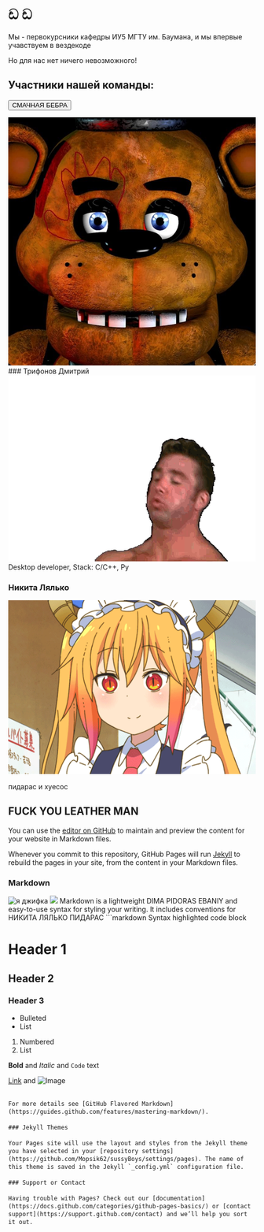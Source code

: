<script>
function chpok(id){
    elem = document.getElementById(id); //находим блок div по его id, который передали в функцию
    state = elem.style.display; //смотрим, включен ли сейчас элемент
    if (state =='') elem.style.display='none'; //если включен, то выключаем
    else elem.style.display=''; //иначе - включаем
}
</script>

# ඩ ඩ

Мы - первокурсники кафедры ИУ5 МГТУ им. Баумана, и мы впервые
учавствуем в вездекоде

Но для нас нет ничего невозможного!

## Участники нашей команды:
<button onclick="chpok('text')">СМАЧНАЯ БЕБРА</button>
<div id="text">
    <img src="/sussygif/Mishka.jpg">
</div>
### Трифонов Дмитрий

<a href="/sussygif/Billy.gif">
    <img src="/sussygif/Billy.gif">
</a>
Desktop developer, Stack: C/C++, Py

### Никита Лялько

<img src="/sussygif/Tohru.gif">

пидарас и хуесос

## FUCK YOU LEATHER MAN

You can use the [editor on GitHub](https://github.com/Mopsik62/sussyBoys/edit/gh-pages/index.md) to maintain and preview the content for your website in Markdown files.

Whenever you commit to this repository, GitHub Pages will run [Jekyll](https://jekyllrb.com/) to rebuild the pages in your site, from the content in your Markdown files.

### Markdown

<img src="https://media1.giphy.com/media/10FwycrnAkpshW/giphy.gif" alt="я джифка">
<img src="https://media.giphy.com/media/fT3PPZwB2lZMk/giphy.gif">
Markdown is a lightweight DIMA PIDORAS EBANIY and easy-to-use syntax for styling your writing. It includes conventions for
НИКИТА ЛЯЛЬКО ПИДАРАС
```markdown
Syntax highlighted code block



# Header 1
## Header 2
### Header 3

- Bulleted
- List

1. Numbered
2. List

**Bold** and _Italic_ and `Code` text

[Link](url) and ![Image](src)
```

For more details see [GitHub Flavored Markdown](https://guides.github.com/features/mastering-markdown/).

### Jekyll Themes

Your Pages site will use the layout and styles from the Jekyll theme you have selected in your [repository settings](https://github.com/Mopsik62/sussyBoys/settings/pages). The name of this theme is saved in the Jekyll `_config.yml` configuration file.

### Support or Contact

Having trouble with Pages? Check out our [documentation](https://docs.github.com/categories/github-pages-basics/) or [contact support](https://support.github.com/contact) and we’ll help you sort it out.

